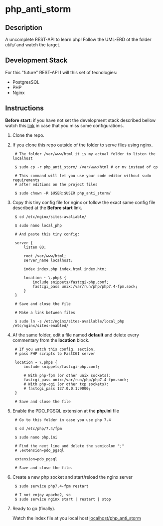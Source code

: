 # php_anti_storm


## Description
A uncomplete REST-API to learn php! 
Follow the UML-ERD ot the folder *utils/* and watch the target.

## Development Stack
For this "future" REST-API I will this set of tecnologies:

- PostgresSQL
- PHP
- Nginx


## Instructions

**Before start:** if you have not set the development stack described bellow
watch this [link](https://www.digitalocean.com/community/tutorials/how-to-install-linux-nginx-mysql-php-lemp-stack-on-ubuntu-20-04#step-6-—-testing-database-connection-from-php-(optional)]) in case that you miss some configurations.
<br>

1. Clone the repo.
2. If you clone this repo outside of the folder to serve flies using nginx.

        # The folder /var/www/html it is my actual folder to listen the localhost 

        $ sudo cp -r php_anti_storm/ /var/www/html # or mv instead of cp
        
        # This command will let you use your code editor without sudo requirements
        # after editions on the project files

        $ sudo chown -R $USER:$USER php_anti_storm/

3. Copy this tiny config file for nginx or follow the exact same config file 
        described at the **Before start** link.

        $ cd /etc/nginx/sites-avaliable/
        
        $ sudo nano local_php

        # And paste this tiny config:

        server {
            listen 80;

            root /var/www/html;
            server_name localhost;

            index index.php index.html index.htm;

            location ~ \.php$ {
                include snippets/fastcgi-php.conf;
                fastcgi_pass unix:/var/run/php/php7.4-fpm.sock;
            } 
        }

        # Save and close the file

        # Make a link between files

        $ sudo ln -s /etc/nginx/sites-available/local_php /etc/nginx/sites-enabled/

4. Af the same folder, edit a file named **default** and delete every
    commentary from the **location** block.

        # If you watch this config. section, 
        # pass PHP scripts to FastCGI server
        
        location ~ \.php$ {
            include snippets/fastcgi-php.conf;
        
            # With php-fpm (or other unix sockets):
            fastcgi_pass unix:/var/run/php/php7.4-fpm.sock;
            # With php-cgi (or other tcp sockets):
            # fastcgi_pass 127.0.0.1:9000;
        }

        # Save and close the file

5. Enable the PDO_PGSQL extension at the **php.ini** file

        # Go to this folder in case you use php 7.4

        $ cd /etc/php/7.4/fpm

        $ sudo nano php.ini

        # Find the next line and delete the semicolon ";"
        # ;extension=pdo_pgsql 

        extension=pdo_pgsql

        # Save and close the file.

6. Create a new php socket and start/reload the nginx server

        $ sudo service php7.4-fpm restart

        # I not enjoy apache2, so
        $ sudo service nginx start | restart | stop 

7. Ready to go (finally).

    Watch the index file at you local host [localhost/php_anti_storm](http://localhost/php_anti_storm)
